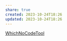 ```yaml
---
share: true
created: 2023-10-24T18:26
updated: 2023-10-24T18:26
---
```

[WhichNoCodeTool](https://www.whichnocodetool.com/ "WhichNoCodeTool")
